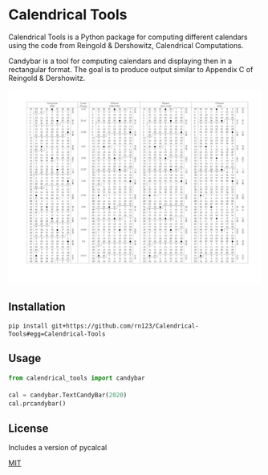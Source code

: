 # Calendrical Tools

Calendrical Tools is a Python package for computing different calendars using the code from Reingold & Dershowitz, Calendrical Computations. 

Candybar is a tool for computing calendars and displaying then in a rectangular format. The goal is to produce output similar to Appendix C of Reingold & Dershowitz.

![candybar](output/cal_2020.png)

## Installation

```
pip install git+https://github.com/rn123/Calendrical-Tools#egg=Calendrical-Tools
```

## Usage

```python
from calendrical_tools import candybar

cal = candybar.TextCandyBar(2020)
cal.prcandybar()
```

## License
Includes a version of pycalcal

[MIT](https://choosealicense.com/licenses/mit/)
